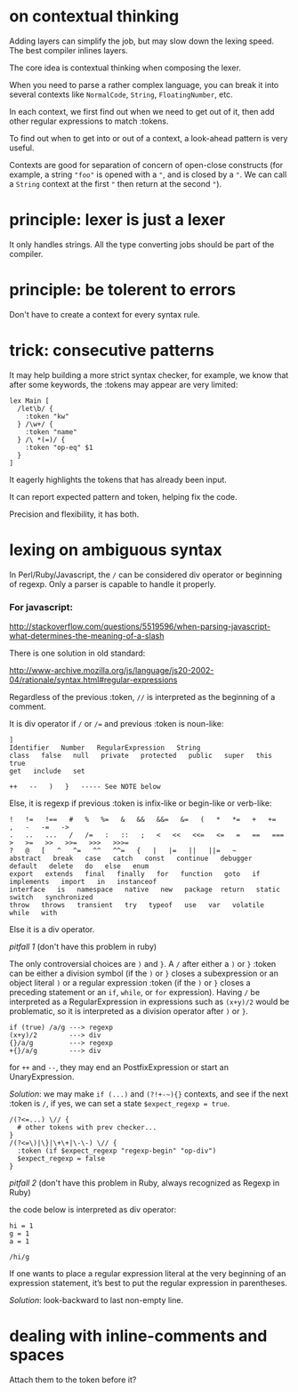 # on contextual thinking

Adding layers can simplify the job, but may slow down the lexing speed. The best compiler inlines layers.

The core idea is contextual thinking when composing the lexer.

When you need to parse a rather complex language, you can break it into several contexts like `NormalCode`, `String`, `FloatingNumber`, etc.

In each context, we first find out when we need to get out of it, then add other regular expressions to match :tokens.

To find out when to get into or out of a context, a look-ahead pattern is very useful.

Contexts are good for separation of concern of open-close constructs (for example, a string `"foo"` is opened with a `"`, and is closed by a `"`. We can call a `String` context at the first `"` then return at the second `"`).

# principle: lexer is just a lexer

It only handles strings. All the type converting jobs should be part of the compiler.

# principle: be tolerent to errors

Don't have to create a context for every syntax rule.

# trick: consecutive patterns

It may help building a more strict syntax checker, for example, we know that after some keywords, the :tokens may appear are very limited:

    lex Main [
      /let\b/ {
        :token "kw"
      } /\w+/ {
        :token "name"
      } /\ *(=)/ {
        :token "op-eq" $1
      }
    ]

It eagerly highlights the tokens that has already been input.

It can report expected pattern and token, helping fix the code.

Precision and flexibility, it has both.

# lexing on ambiguous syntax

In Perl/Ruby/Javascript, the `/` can be considered div operator or beginning of regexp. Only a parser is capable to handle it properly.

### For javascript:

http://stackoverflow.com/questions/5519596/when-parsing-javascript-what-determines-the-meaning-of-a-slash

There is one solution in old standard:

http://www-archive.mozilla.org/js/language/js20-2002-04/rationale/syntax.html#regular-expressions

Regardless of the previous :token, `//` is interpreted as the beginning of a comment.

It is div operator if `/` or `/=` and previous :token is noun-like:

    ]
    Identifier   Number   RegularExpression   String
    class   false   null   private   protected   public   super   this   true
    get   include   set

    ++   --   )   }   ----- See NOTE below

Else, it is regexp if previous :token is infix-like or begin-like or verb-like:

    !   !=   !==   #   %   %=   &   &&   &&=   &=   (   *   *=   +   +=   ,   -   -=   ->
    .   ..   ...   /   /=   :   ::   ;   <   <<   <<=   <=   =   ==   ===   >   >=   >>   >>=   >>>   >>>=
    ?   @   [   ^   ^=   ^^   ^^=   {   |   |=   ||   ||=   ~
    abstract   break   case   catch   const   continue   debugger   default   delete   do   else   enum
    export   extends   final   finally   for   function   goto   if   implements   import   in   instanceof
    interface   is   namespace   native   new   package  return   static   switch   synchronized
    throw   throws   transient   try   typeof   use   var   volatile   while   with

Else it is a div operator.

*pitfall 1* (don't have this problem in ruby)

The only controversial choices are `)` and `}`. A `/` after either a `)` or `}` :token can be either a division symbol (if the `)` or `}` closes a subexpression or an object literal `)` or a regular expression :token (if the `)` or `}` closes a preceding statement or an `if`, `while`, or `for` expression). Having `/` be interpreted as a RegularExpression in expressions such as `(x+y)/2` would be problematic, so it is interpreted as a division operator after `)` or `}`.

    if (true) /a/g ---> regexp
    (x+y)/2        ---> div
    {}/a/g         ---> regexp
    +{}/a/g        ---> div

for `++` and `--`, they may end an PostfixExpression or start an UnaryExpression.

*Solution*: we may make `if (...)` and `(?!+-~){}` contexts, and see if the next :token is `/`, if yes, we can set a state `$expect_regexp = true`.

    /(?<=...) \// {
      # other tokens with prev checker...
    }
    /(?<=\)|\}|\+\+|\-\-) \// {
      :token (if $expect_regexp "regexp-begin" "op-div")
      $expect_regexp = false
    }

*pitfall 2* (don't have this problem in Ruby, always recognized as Regexp in Ruby)

the code below is interpreted as div operator:

    hi = 1
    g = 1
    a = 1

    /hi/g

If one wants to place a regular expression literal at the very beginning of an expression statement, it’s best to put the regular expression in parentheses.

*Solution*: look-backward to last non-empty line.

# dealing with inline-comments and spaces

Attach them to the token before it?
